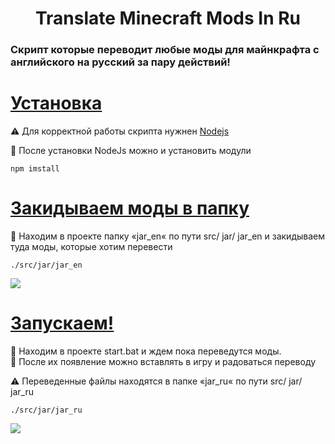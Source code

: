 <h1 align="center">Translate Minecraft Mods In Ru</h1>
<h3>Скрипт которые переводит любые моды для майнкрафта с английского на русский за пару действий!<h3/>
  
# [Установка](https://silent-lad.github.io/Vue2BaremetricsCalendar/#/)
<p >⚠️   Для корректной работы скрипта нужнен <a href="https://nodejs.org/en/download/prebuilt-installer">Nodejs</a></p>
<p >🎉 После установки NodeJs можно и установить модули</p>

`npm imstall`

# [Закидываем моды в папку](https://silent-lad.github.io/Vue2BaremetricsCalendar/#/)
<p >🔎 Находим в проекте папку «jar_en« по пути src/ jar/ jar_en и закидываем туда моды, которые хотим перевести</p>

`./src/jar/jar_en`

<img align="center"  src="https://github.com/T0mkaq/TranslateMinecraftModsInRu/assets/89329217/4637f9f6-2115-40f7-b28e-4aac7e7907bc?style=flat">

# [Запускаем!](https://silent-lad.github.io/Vue2BaremetricsCalendar/#/)
<p>🔎 Находим в проекте start.bat и ждем пока переведутся моды.<br/>🎉 После их появление можно вставлять в игру и радоваться переводу</p>
<p>⚠️  Переведенные файлы находятся в папке «jar_ru« по пути src/ jar/ jar_ru</p>

`./src/jar/jar_ru`

<img align="center"  src="https://github.com/T0mkaq/TranslateMinecraftModsInRu/assets/89329217/a992b3f4-c0a9-4842-9cb5-9e775bf4b712?style=flat">
